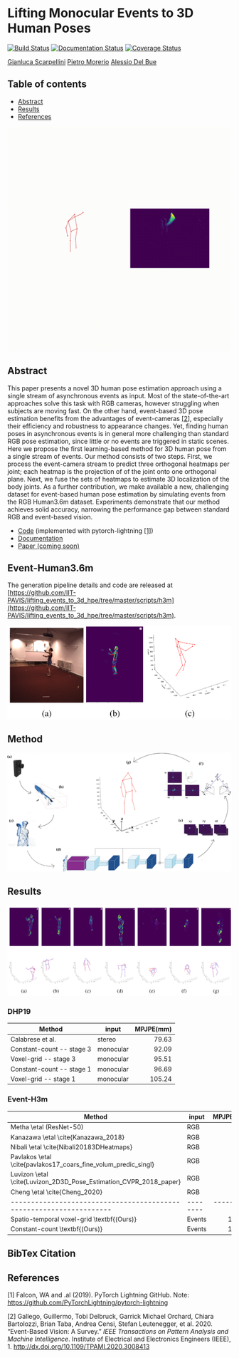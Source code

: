# Lifting Monocular Events to 3D Human Poses
[![Build Status](https://travis-ci.com/gianscarpe/event-based-monocular-hpe.svg?branch=master)](https://travis-ci.com/gianscarpe/event-based-monocular-hpe)
[![Documentation
Status](https://readthedocs.org/projects/event-camera/badge/?version=latest)](https://event-camera.readthedocs.io/en/latest/?badge=latest)
[![Coverage Status](https://coveralls.io/repos/github/gianscarpe/event-based-monocular-hpe/badge.svg?branch=master)](https://coveralls.io/github/gianscarpe/event-based-monocular-hpe?branch=master)

[Gianluca Scarpellini](https://scarpellini.dev/) [Pietro Morerio](https://scholar.google.com/citations?user=lPV9rbkAAAAJ&hl=it&oi=ao) [Alessio Del Bue](https://scholar.google.com/citations?user=LUzvbGIAAAAJ&hl=it&oi=ao)



## Table of contents
- [Abstract](#Abstract)
- [Results](#Results)
- [References](#References)

![Method](./resources/figures/hpe.gif)

## Abstract

This paper presents a novel 3D human pose estimation approach using a single
stream of asynchronous events as input. Most of the state-of-the-art approaches
solve this task with RGB cameras, however struggling when subjects are moving
fast. On the other hand, event-based 3D pose estimation benefits from the
advantages of event-cameras [[2]](#2), especially their efficiency and robustness to
appearance changes. Yet, finding human poses in asynchronous events is in
general more challenging than standard RGB pose estimation, since little or no
events are triggered in static scenes. Here we propose the first learning-based
method for 3D human pose from a single stream of events. Our method consists of
two steps. First, we process the event-camera stream to predict three orthogonal
heatmaps per joint; each heatmap is the projection of of the joint onto one
orthogonal plane. Next, we fuse the sets of heatmaps to estimate 3D localization
of the body joints. As a further contribution, we make available a new,
challenging dataset for event-based human pose estimation by simulating events
from the RGB Human3.6m dataset. Experiments demonstrate that our method achieves
solid accuracy, narrowing the performance gap between standard RGB and
event-based vision. 

- [Code](https://github.com/IIT-PAVIS/lifting_events_to_3d_hpe) (implemented with pytorch-lightning [[1]](#1))
- [Documentation](https://event-camera.readthedocs.io/en/latest)
- [Paper (coming soon)]()

## Event-Human3.6m
The generation pipeline details and code are released at [https://github.com/IIT-PAVIS/lifting_events_to_3d_hpe/tree/master/scripts/h3m](https://github.com/IIT-PAVIS/lifting_events_to_3d_hpe/tree/master/scripts/h3m).

![Example of simulated events from Human3.6m](./resources/figures/h3m.png)


## Method
![Method](./resources/figures/abstr_mono.png)

## Results
![Results](./resources/figures/results.png)

### DHP19

| Method                    | input     | MPJPE(mm) |
|---------------------------|-----------|-----------:|
| Calabrese et al.          | stereo    |     79.63 |
| Constant-count -- stage 3 | monocular |     92.09 |
| Voxel-grid -- stage 3     | monocular |     95.51 |
| Constant-count -- stage 1 | monocular |     96.69 |
| Voxel-grid -- stage 1     | monocular |    105.24 |

### Event-H3m

| Method                                                            | input  | MPJPE(mm) |
|-------------------------------------------------------------------|--------|-----------:|
| Metha \etal (ResNet-50)                                           | RGB    |     80.50 |
| Kanazawa \etal  \cite{Kanazawa_2018}                              | RGB    |     88.00 |
| Nibali \etal \cite{Nibali20183DHeatmaps}                          | RGB    |     57.00 |
| Pavlakos \etal \cite{pavlakos17_coars_fine_volum_predic_singl}    | RGB    |     71.90 |
| Luvizon \etal \cite{Luvizon_2D3D_Pose_Estimation_CVPR_2018_paper} | RGB    |     53.20 |
| Cheng \etal \cite{Cheng_2020}                                     | RGB    |     40.10 |
|-------------------------------------------------------------------|--------|-----------|
| Spatio-temporal voxel-grid \textbf{(Ours)}                        | Events |    119.18 |
| Constant-count \textbf{(Ours)}                                    | Events |    116.40 |


## BibTex Citation

## References
<a id="1">[1]</a> Falcon, WA and .al (2019). PyTorch Lightning GitHub. Note:
https://github.com/PyTorchLightning/pytorch-lightning

<a id="2">[2]</a> Gallego, Guillermo, Tobi Delbruck, Garrick Michael Orchard, Chiara Bartolozzi, Brian Taba, Andrea Censi, Stefan Leutenegger, et al. 2020. “Event-Based Vision: A Survey.” _IEEE Transactions on Pattern Analysis and Machine Intelligence_. Institute of Electrical and Electronics Engineers (IEEE), 1. <http://dx.doi.org/10.1109/TPAMI.2020.3008413>
